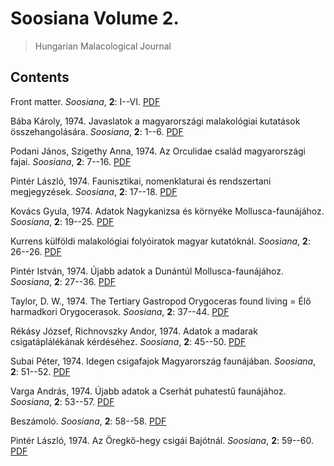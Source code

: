 # Soosiana Volume 2.

> Hungarian Malacological Journal

## Contents



Front matter. _Soosiana_, **2**: I--VI. [PDF](https://soosiana.github.io/volume-2/01_Soosiana_1974_2_I-VI.pdf)


Bába Károly, 1974. Javaslatok a magyarországi malakológiai kutatások összehangolására. _Soosiana_, **2**: 1--6. [PDF](https://soosiana.github.io/volume-2/02_Soosiana_1974_2_Baba_1-6.pdf)


Podani János, Szigethy Anna, 1974. Az Orculidae család magyarországi fajai. _Soosiana_, **2**: 7--16. [PDF](https://soosiana.github.io/volume-2/03_Soosiana_1974_2_Podani_7-16.pdf)


Pintér László, 1974. Faunisztikai, nomenklaturai és rendszertani megjegyzések. _Soosiana_, **2**: 17--18. [PDF](https://soosiana.github.io/volume-2/04_Soosiana_1974_2_PinterL_17-18.pdf)


Kovács Gyula, 1974. Adatok Nagykanizsa és környéke Mollusca-faunájához. _Soosiana_, **2**: 19--25. [PDF](https://soosiana.github.io/volume-2/05_Soosiana_1974_2_Kovacs_19-25.pdf)


Kurrens külföldi malakológiai folyóiratok magyar kutatóknál. _Soosiana_, **2**: 26--26. [PDF](https://soosiana.github.io/volume-2/06_Soosiana_1974_2_Anonim_26.pdf)


Pintér István, 1974. Újabb adatok a Dunántúl Mollusca-faunájához. _Soosiana_, **2**: 27--36. [PDF](https://soosiana.github.io/volume-2/07_Soosiana_1974_2_PinterI_27-36.pdf)


Taylor, D. W., 1974. The Tertiary Gastropod Orygoceras found living = Élő harmadkori Orygocerasok. _Soosiana_, **2**: 37--44. [PDF](https://soosiana.github.io/volume-2/08_Soosiana_1974_2_Taylor_37-44.pdf)


Rékásy József, Richnovszky Andor, 1974. Adatok a madarak csigatáplálékának kérdéséhez. _Soosiana_, **2**: 45--50. [PDF](https://soosiana.github.io/volume-2/09_Soosiana_1974_2_Rekasi_45-50.pdf)


Subai Péter, 1974. Idegen csigafajok Magyarország faunájában. _Soosiana_, **2**: 51--52. [PDF](https://soosiana.github.io/volume-2/10_Soosiana_1974_2_Subai_51-52.pdf)


Varga András, 1974. Újabb adatok a Cserhát puhatestű faunájához. _Soosiana_, **2**: 53--57. [PDF](https://soosiana.github.io/volume-2/11_Soosiana_1974_2_Varga_53-57.pdf)


Beszámoló. _Soosiana_, **2**: 58--58. [PDF](https://soosiana.github.io/volume-2/12_Soosiana_1974_2_Anonim_58.pdf)


Pintér László, 1974. Az Öregkő-hegy csigái Bajótnál. _Soosiana_, **2**: 59--60. [PDF](https://soosiana.github.io/volume-2/13_Soosiana_1974_2_PinterL_59-60.pdf)




